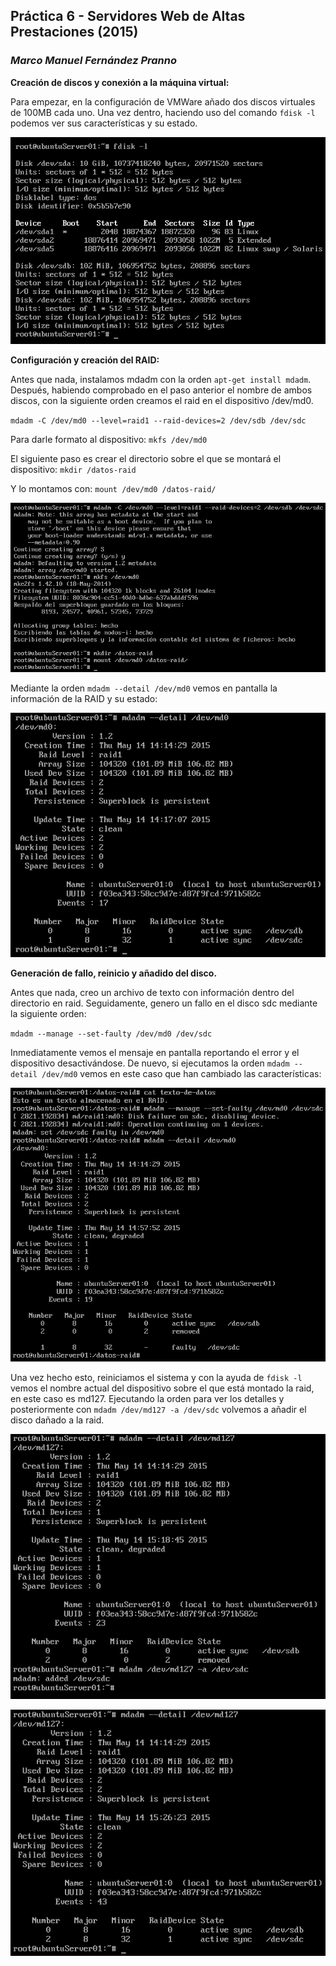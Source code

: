 ## Práctica 6 - Servidores Web de Altas Prestaciones (2015)
### *Marco Manuel Fernández Pranno*

**Creación de discos y conexión a la máquina virtual:**

Para empezar, en la configuración de VMWare añado dos discos virtuales de 100MB cada uno. Una vez dentro, haciendo uso del comando `fdisk -l` podemos ver sus características y su estado.

![alt text][fdisk]

**Configuración y creación del RAID:**

Antes que nada, instalamos mdadm con la orden `apt-get install mdadm`. Después, habiendo comprobado en el paso anterior
el nombre de ambos discos, con la siguiente orden creamos el raid en el dispositivo /dev/md0.

`mdadm -C /dev/md0 --level=raid1 --raid-devices=2 /dev/sdb /dev/sdc`

Para darle formato al dispositivo: `mkfs /dev/md0`

El siguiente paso es crear el directorio sobre el que se montará el dispositivo: `mkdir /datos-raid`

Y lo montamos con: `mount /dev/md0 /datos-raid/`

![alt text][creacion-raid]

Mediante la orden `mdadm --detail /dev/md0` vemos en pantalla la información de la RAID y su estado:

![alt text][detalles-raid]

**Generación de fallo, reinicio y añadido del disco.**

Antes que nada, creo un archivo de texto con información dentro del directorio en raid. Seguidamente, genero un fallo en el disco sdc mediante la siguiente orden:

`mdadm --manage --set-faulty /dev/md0 /dev/sdc`

Inmediatamente vemos el mensaje en pantalla reportando el error y el dispositivo desactivándose. De nuevo, si ejecutamos la orden `mdadm --detail /dev/md0` vemos en este caso que han cambiado las características:

![alt text][generacion-fallo]

Una vez hecho esto, reiniciamos el sistema y con la ayuda de `fdisk -l` vemos el nombre actual del dispositivo sobre el que está montado la raid, en este caso es md127. Ejecutando la orden para ver los detalles y posteriormente con `mdadm /dev/md127 -a /dev/sdc` volvemos a añadir el disco dañado a la raid.

![alt text][aniadir-disco]

![alt text][disco-aniadido]


[fdisk]: https://github.com/MarFerPra/SWAP15/blob/master/P6/imagenes/fdisk.png?raw=true
[creacion-raid]: https://github.com/MarFerPra/SWAP15/blob/master/P6/imagenes/creacion-raid.png?raw=true
[detalles-raid]: https://github.com/MarFerPra/SWAP15/blob/master/P6/imagenes/detalles-raid.png?raw=true
[generacion-fallo]: https://github.com/MarFerPra/SWAP15/blob/master/P6/imagenes/generacion-fallo.png?raw=true
[aniadir-disco]: https://github.com/MarFerPra/SWAP15/blob/master/P6/imagenes/aniadir-disco.png?raw=true
[disco-aniadido]: https://github.com/MarFerPra/SWAP15/blob/master/P6/imagenes/disco-aniadido.png?raw=true
